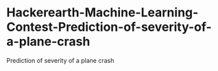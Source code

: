 # Hackerearth-Machine-Learning-Contest-Prediction-of-severity-of-a-plane-crash
Prediction of severity of a plane crash
